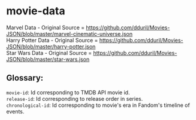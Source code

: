 # movie-data

Marvel Data - Original Source = https://github.com/dduril/Movies-JSON/blob/master/marvel-cinematic-universe.json  
Harry Potter Data - Original Source = https://github.com/dduril/Movies-JSON/blob/master/harry-potter.json  
Star Wars Data - Original Source = https://github.com/dduril/Movies-JSON/blob/master/star-wars.json  

## Glossary:
`movie-id`: Id corresponding to TMDB API movie id.  
`release-id`: Id corresponding to release order in series.  
`chronological-id`:  Id corresponding to movie's era in Fandom's timeline of events. 
